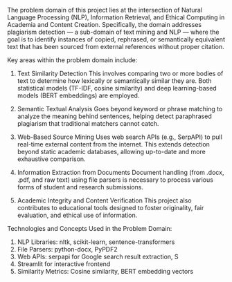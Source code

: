 The problem domain of this project lies at the intersection of Natural Language Processing (NLP), Information Retrieval, and Ethical Computing in Academia and Content Creation. Specifically, the domain addresses plagiarism detection — a sub-domain of text mining and NLP — where the goal is to identify instances of copied, rephrased, or semantically equivalent text that has been sourced from external references without proper citation.

Key areas within the problem domain include:
1. Text Similarity Detection
This involves comparing two or more bodies of text to determine how lexically or semantically similar they are. Both statistical models (TF-IDF, cosine similarity) and deep learning-based models (BERT embeddings) are employed.

2. Semantic Textual Analysis
Goes beyond keyword or phrase matching to analyze the meaning behind sentences, helping detect paraphrased plagiarism that traditional matchers cannot catch.

3. Web-Based Source Mining
Uses web search APIs (e.g., SerpAPI) to pull real-time external content from the internet. This extends detection beyond static academic databases, allowing up-to-date and more exhaustive comparison.

4. Information Extraction from Documents
Document handling (from .docx, .pdf, and raw text) using file parsers is necessary to process various forms of student and research submissions.

5. Academic Integrity and Content Verification
This project also contributes to educational tools designed to foster originality, fair evaluation, and ethical use of information.

Technologies and Concepts Used in the Problem Domain:
1. NLP Libraries: nltk, scikit-learn, sentence-transformers
2. File Parsers: python-docx, PyPDF2
3. Web APIs: serpapi for Google search result extraction, S
4. Streamlit for interactive frontend
5. Similarity Metrics: Cosine similarity, BERT embedding vectors

